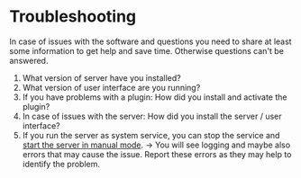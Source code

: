 # Troubleshooting

In case of issues with the software and questions you need to share at least some information to get help and save time. Otherwise questions can't be answered.

1. What version of server have you installed?
2. What version of user interface are you running?
3. If you have problems with a plugin: How did you install and activate the plugin?
4. In case of issues with the server: How did you install the server / user interface?
5. If you run the server as system service, you can stop the service and [start the server in manual mode](server-installation.md#automatically-start-the-server-as-service). -> You will see logging and maybe also errors that may cause the issue. Report these errors as they may help to identify the problem.
